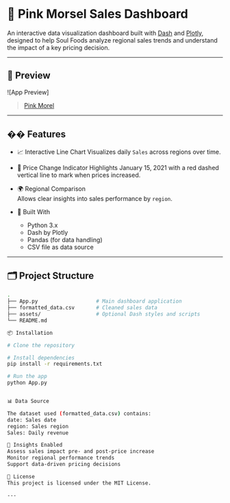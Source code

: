 # 🧁 Pink Morsel Sales Dashboard

An interactive data visualization dashboard built with [Dash](https://dash.plotly.com/) and [Plotly](https://plotly.com/python/), designed to help Soul Foods analyze regional sales trends and understand the impact of a key pricing decision.

---

## 📸 Preview

![App Preview]<blockquote class="imgur-embed-pub" lang="en" data-id="a/TkFpNNb"  ><a href="//imgur.com/a/TkFpNNb">Pink Morel</a></blockquote><script async src="//s.imgur.com/min/embed.js" charset="utf-8"></script>

---

## �� Features

- 📈 Interactive Line Chart
  Visualizes daily `Sales` across regions over time.

- 🔺 Price Change Indicator
  Highlights January 15, 2021 with a red dashed vertical line to mark when prices increased.

- 🌍 Regional Comparison  
  Allows clear insights into sales performance by `region`.

- 🧰 Built With
  - Python 3.x
  - Dash by Plotly
  - Pandas (for data handling)
  - CSV file as data source

---

## 🗂️ Project Structure

```bash
.
├── App.py                   # Main dashboard application
├── formatted_data.csv       # Cleaned sales data
├── assets/                  # Optional Dash styles and scripts
└── README.md

📦 Installation

# Clone the repository

# Install dependencies
pip install -r requirements.txt

# Run the app
python App.py


📊 Data Source

The dataset used (formatted_data.csv) contains:
date: Sales date
region: Sales region
Sales: Daily revenue 

🧠 Insights Enabled
Assess sales impact pre- and post-price increase
Monitor regional performance trends
Support data-driven pricing decisions

📜 License
This project is licensed under the MIT License.

---

